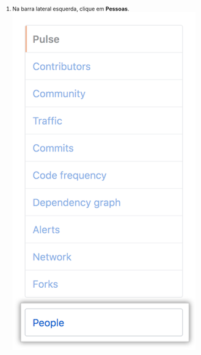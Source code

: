 1. Na barra lateral esquerda, clique em **Pessoas**. ![Guia People (Pessoas) na barra lateral do repositório](/assets/images/help/repository/accessing-repository-people.png)
